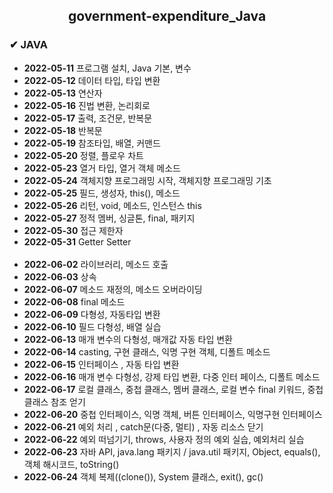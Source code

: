 <!-- government-expenditure -->
<h2><center>government-expenditure_Java</center></h2>

<h3> ✔ JAVA </h3>
<ul>
   <li> <strong>2022-05-11</strong> 프로그램 설치, Java 기본, 변수
   <li> <strong>2022-05-12</strong> 데이터 타입, 타입 변환
   <li> <strong>2022-05-13</strong> 연산자
   <li> <strong>2022-05-16</strong> 진법 변환, 논리회로
   <li> <strong>2022-05-17</strong> 출력, 조건문, 반복문
   <li> <strong>2022-05-18</strong> 반복문
   <li> <strong>2022-05-19</strong> 참조타입, 배열, 커맨드
   <li> <strong>2022-05-20</strong> 정렬, 플로우 차트
   <li> <strong>2022-05-23</strong> 열거 타입, 열거 객체 메소드
   <li> <strong>2022-05-24</strong> 객체지향 프로그래밍 시작, 객체지향 프로그래밍 기초
   <li> <strong>2022-05-25</strong> 필드, 생성자, this(), 메소드
   <li> <strong>2022-05-26</strong> 리턴, void, 메소드, 인스턴스 this
   <li> <strong>2022-05-27</strong> 정적 멤버, 싱글톤, final, 패키지
   <li> <strong>2022-05-30</strong> 접근 제한자
   <li> <strong>2022-05-31</strong> Getter Setter
   <br><br>
   <li> <strong>2022-06-02</strong> 라이브러리, 메소드 호출
   <li> <strong>2022-06-03</strong> 상속
   <li> <strong>2022-06-07</strong> 메소드 재정의, 메소드 오버라이딩
   <li> <strong>2022-06-08</strong> final 메소드
   <li> <strong>2022-06-09</strong> 다형성, 자동타입 변환
   <li> <strong>2022-06-10</strong> 필드 다형성, 배열 실습
   <li> <strong>2022-06-13</strong> 매개 변수의 다형성, 매개값 자동 타입 변환
   <li> <strong>2022-06-14</strong> casting, 구현 클래스, 익명 구현 객체, 디폴트 메소드
   <li> <strong>2022-06-15</strong> 인터페이스 , 자동 타입 변환
   <li> <strong>2022-06-16</strong> 매개 변수 다형성, 강제 타입 변환, 다중 인터 페이스, 디폴트 메소드
   <li> <strong>2022-06-17</strong> 로컬 클래스, 중첩 클래스, 멤버 클래스, 로컬 변수 final 키워드, 중첩 클래스 참조 얻기
   <li> <strong>2022-06-20</strong> 중첩 인터페이스, 익명 객체, 버튼 인터페이스, 익명구현 인터페이스
   <li> <strong>2022-06-21</strong> 예외 처리 , catch문(다중, 멀티) , 자동 리소스 닫기
   <li> <strong>2022-06-22</strong> 예외 떠넘기기, throws, 사용자 정의 예외 실습, 예외처리 실습
   <li> <strong>2022-06-23</strong> 자바 API, java.lang 패키지 / java.util 패키지, Object, equals(), 객체 해시코드, toString()
   <li> <strong>2022-06-24</strong> 객체 복제((clone()), System  클래스, exit(), gc()
</ul>
